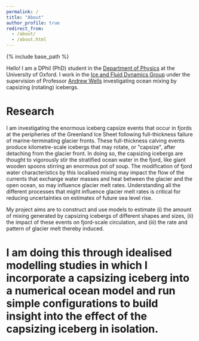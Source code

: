 ```yaml
---
permalink: /
title: "About"
author_profile: true
redirect_from: 
  - /about/
  - /about.html
---
```


{% include base_path %}

Hello! I am a DPhil (PhD) student in the [Department of Physics](https://www.physics.ox.ac.uk/our-people/toveygarcia) at the University of Oxford. I work in the [Ice and Fluid Dynamics Group](https://www.physics.ox.ac.uk/research/group/ice-and-fluid-dynamics) under the supervision of Professor [Andrew Wells](https://www.physics.ox.ac.uk/our-people/wellsa) investigating ocean mixing by capsizing (rotating) icebergs.

Research
======

I am investigating the enormous iceberg capsize events that occur in fjords at the peripheries of the Greenland Ice Sheet following full-thickness failure of marine-terminating glacier fronts. These full-thickness calving events produce kilometre-scale icebergs that may rotate, or "capsize", after detaching from the glacier front. In doing so, the capsizing icebergs are thought to vigorously stir the stratified ocean water in the fjord, like giant wooden spoons stirring an enormous pot of soup. The modification of fjord water characteristics by this localised mixing may impact the flow of the currents that exchange water masses and heat between the glacier and the open ocean, so may influence glacier melt rates. Understanding all the different processes that might influence glacier melt rates is critical for reducing uncertainties on estimates of future sea level rise.

My project aims are to construct and use models to estimate (i) the amount of mixing generated by capsizing icebergs of different shapes and sizes, (ii) the impact of these events on fjord-scale circulation, and (iii) the rate and pattern of glacier melt thereby induced.
# I am doing this through idealised modelling studies in which I incorporate a capsizing iceberg into a numerical ocean model and run simple configurations to build insight into the effect of the capsizing iceberg in isolation.